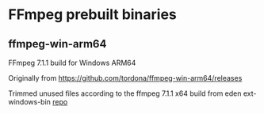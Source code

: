 # FFmpeg prebuilt binaries

## ffmpeg-win-arm64
FFmpeg 7.1.1 build for Windows ARM64

Originally from https://github.com/tordona/ffmpeg-win-arm64/releases

Trimmed unused files according to the ffmpeg 7.1.1 x64 build from eden ext-windows-bin [repo](https://git.eden-emu.dev/eden-emu/ext-windows-bin/src/branch/master/ffmpeg)
